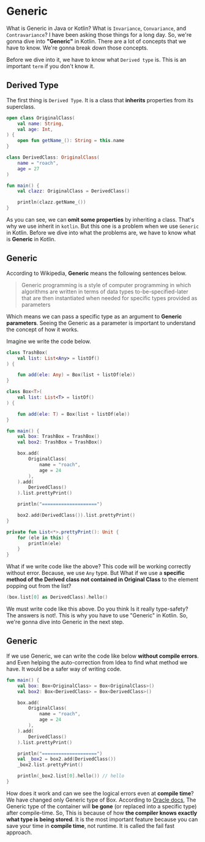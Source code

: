 # Generic

What is Generic in Java or Kotlin? What is `Invariance`, `Convariance`, and `Contravariance`? I have been asking those things for a long day. So, we're gonna dive into **"Generic"** in Kotlin. There are a lot of concepts that we have to know. We're gonna break down those concepts.

Before we dive into it, we have to know what `Derived type` is. This is an important `term` if you don't know it.

## Derived Type

The first thing is `Derived Type`. It is a class that **inherits** properties from its superclass.

```kotlin
open class OriginalClass(
    val name: String,
    val age: Int,
) {
    open fun getName_(): String = this.name
}

class DerivedClass: OriginalClass(
    name = "roach",
    age = 27
)

fun main() {
    val clazz: OriginalClass = DerivedClass()

    println(clazz.getName_())
}
```

As you can see, we can **omit some properties** by inheriting a class. That's why we use inherit in `kotlin`. But this one is a problem when we use `Generic` in Kotlin. Before we dive into what the problems are, we have to know what is **Generic** in Kotlin.

## Generic

According to Wikipedia, **Generic** means the following sentences below.

> Generic programming is a style of computer programming in which algorithms are written in terms of data types to-be-specified-later that are then instantiated when needed for specific types provided as parameters

Which means we can pass a specific type as an argument to **Generic parameters**. Seeing the Generic as a parameter is important to understand the concept of how it works.

Imagine we write the code below.

```kotlin
class TrashBox(
    val list: List<Any> = listOf()
) {

    fun add(ele: Any) = Box(list + listOf(ele))
}

class Box<T>(
    val list: List<T> = listOf()
) {

    fun add(ele: T) = Box(list + listOf(ele))
}

fun main() {
    val box: TrashBox = TrashBox()
    val box2: TrashBox = TrashBox()

    box.add(
        OriginalClass(
            name = "roach",
            age = 24
        ),
    ).add(
        DerivedClass()
    ).list.prettyPrint()

    println("====================")

    box2.add(DerivedClass()).list.prettyPrint()
}

private fun List<*>.prettyPrint(): Unit {
    for (ele in this) {
        println(ele)
    }
}
```

What if we write code like the above? This code will be working correctly without error. Because, we use `Any` type. But What if we use a **specific method of the Derived class not contained in Original Class** to the element popping out from the list?

```kotlin
(box.list[0] as DerivedClass).hello()
```

We must write code like this above. Do you think Is it really type-safety? The answers is not!. This is why you have to use "Generic" in Kotlin. So, we're gonna dive into Generic in the next step.

## Generic

If we use Generic, we can write the code like below **without compile errors**. and Even helping the auto-correction from Idea to find what method we have. It would be a safer way of writing code.

```kotlin
fun main() {
    val box: Box<OriginalClass> = Box<OriginalClass>()
    val box2: Box<DerivedClass> = Box<DerivedClass>()

    box.add(
        OriginalClass(
            name = "roach",
            age = 24
        ),
    ).add(
        DerivedClass()
    ).list.prettyPrint()

    println("====================")
    val _box2 = box2.add(DerivedClass())
    _box2.list.prettyPrint()

    println(_box2.list[0].hello()) // hello
}
```

How does it work and can we see the logical errors even at **compile time**? We have changed only Generic type of Box. According to [Oracle docs](https://www.oracle.com/technical-resources/articles/java/juneau-generics.html), The Generic type of the container will **be gone** (or replaced into a specific type) after compile-time. So, This is because of how **the compiler knows exactly what type is being stored**. It is the most important feature because you can save your time in **compile time**, not runtime. It is called the fail fast approach.